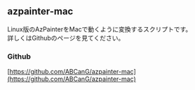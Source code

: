 azpainter-mac
----

Linux版のAzPainterをMacで動くように変換するスクリプトです。  
詳しくはGithubのページを見てください。

### Github
[https://github.com/ABCanG/azpainter-mac](https://github.com/ABCanG/azpainter-mac)
